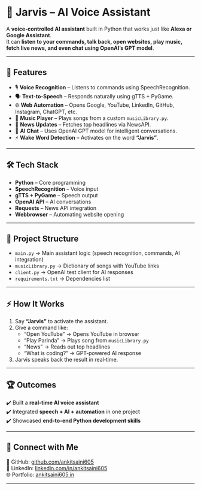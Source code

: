 # 🤖 Jarvis – AI Voice Assistant  

A **voice‑controlled AI assistant** built in Python that works just like **Alexa or Google Assistant**.  
It can **listen to your commands, talk back, open websites, play music, fetch live news, and even chat using OpenAI’s GPT model**.  

---

## 🚀 Features  
- 🎙️ **Voice Recognition** – Listens to commands using SpeechRecognition.  
- 🗣️ **Text‑to‑Speech** – Responds naturally using gTTS + PyGame.  
- 🌐 **Web Automation** – Opens Google, YouTube, LinkedIn, GitHub, Instagram, ChatGPT, etc.  
- 🎵 **Music Player** – Plays songs from a custom `musicLibrary.py`.  
- 📰 **News Updates** – Fetches top headlines via NewsAPI.  
- 🤖 **AI Chat** – Uses OpenAI GPT model for intelligent conversations.  
- ⚡ **Wake Word Detection** – Activates on the word **“Jarvis”**.  

---

## 🛠️ Tech Stack  
- **Python** – Core programming  
- **SpeechRecognition** – Voice input  
- **gTTS + PyGame** – Speech output  
- **OpenAI API** – AI conversations  
- **Requests** – News API integration  
- **Webbrowser** – Automating website opening  

---

## 📂 Project Structure  
- `main.py` → Main assistant logic (speech recognition, commands, AI integration)  
- `musicLibrary.py` → Dictionary of songs with YouTube links  
- `client.py` → OpenAI test client for AI responses  
- `requirements.txt` → Dependencies list  

---

## ⚡ How It Works  
1. Say **“Jarvis”** to activate the assistant.  
2. Give a command like:  
   - “Open YouTube” → Opens YouTube in browser  
   - “Play Parinda” → Plays song from `musicLibrary.py`  
   - “News” → Reads out top headlines  
   - “What is coding?” → GPT‑powered AI response  
3. Jarvis speaks back the result in real‑time.  

---

## 🏆 Outcomes  
✔️ Built a **real‑time AI voice assistant**  
✔️ Integrated **speech + AI + automation** in one project  
✔️ Showcased **end‑to‑end Python development skills**  

---

## 🔗 Connect with Me  
🐙 GitHub: [github.com/ankitsaini605](https://github.com/ankitsaini605)  
🔗 LinkedIn: [linkedin.com/in/ankitsaini605](https://linkedin.com/in/ankitsaini605)  
🌐 Portfolio: [ankitsaini605.in]()  

---

